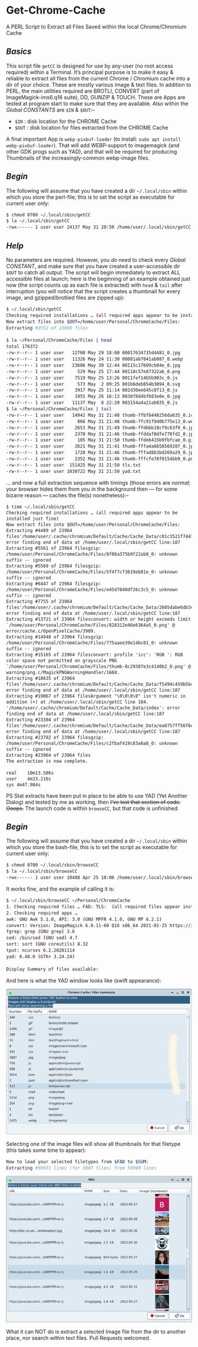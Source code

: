 # Get-Chrome-Cache
A PERL Script to Extract all Files Saved within the local Chrome/Chromium Cache

## *Basics*
This script file `getCC` is designed for use by any-user (no root access required) within a Terminal. It’s principal purpose is to make it easy & reliable to extract all files from the current Chrome / Chromium cache into a dir of your choice. These are mostly various image & text files. In addition to PERL, the main utilities required are BROTLI, CONVERT (part of ImageMagick-ims6.q16 suite), DD, GUNZIP & TOUCH. These are Apps are tested at program start to make sure that they are available. Also within the *Global CONSTANTS* are `$IN` & `$OUT`:–

* `$IN` : disk location for the CHROME Cache
* `$OUT` : disk location for files extracted from the CHROME Cache

A final important App is `webp-pixbuf-loader` (to install: `sudo apt install webp-pixbuf-loader`). That will add WEBP-support to imagemagick (and other GDK progs such as YAD), and that will be required for producing Thumbnails of the increasingly-common webp-image files.

## *Begin*
The following will assume that you have created a dir `~/.local/sbin` within which you store the perl-file; this is to set the script as executable for current user only:

```bash
$ chmod 0700 ~/.local/sbin/getCC
$ la ~/.local/sbin/getCC
-rwx------ 1 user user 24137 May 31 20:50 /home/user/.local/sbin/getCC
```
## *Help*
No parameters are required. However, you *do* need to check every *Global CONSTANT*, and make sure that you have created a user-accessible dir `$OUT` to catch all output. The script will begin immediately to extract ALL accessible files at launch; here is the beginning of an example obtained just now (the script counts up as each file is extracted) with `head` & `tail` after interruption (you will notice that the script creates a thumbnail for every image, and gzipped/brotlied files are zipped up):

```bash
$ ~/.local/sbin/getCC
Checking required installations … (all required apps appear to be installed just fine)
Now extract files into $OUT=/home/user/Personal/ChromeCache/Files:
Extracting #2552 of 23960 files

$ la ~/Personal/ChromeCache/Files | head
total 176372
-rw-r--r-- 1 user user   12700 May 29 18:00 00017634715d4481_0.jpg
-rw-r--r-- 1 user user   11326 May 24 11:30 00081ab7041ab087_0.webp
-rw-r--r-- 1 user user   23606 May 30 12:44 00115c17609cb04e_0.jpg
-rw-r--r-- 1 user user     529 May 25 17:44 00118c57e87322ab_0.png
-rw-r--r-- 1 user user    7519 May 25 13:26 0011fef14b5b903c_0.js
-rw-r--r-- 1 user user     573 May  2 09:25 001b6deb054b3094_0.svg
-rw-r--r-- 1 user user    3917 May 25 11:14 002d30ee645c0713_0.js
-rw-r--r-- 1 user user    1955 May 26 16:13 0030f8d4bf683e0e_0.jpg
-rw-r--r-- 1 user user   11137 May  8 22:20 003154a4a21ab035_0.js
$ la ~/Personal/ChromeCache/Files | tail
-rw-r--r-- 1 user user   14942 May 31 21:48 thumb-ffbf8448256da635_0.ico
-rw-r--r-- 1 user user     866 May 31 21:48 thumb-ffc91f940b775e13_0.webp
-rw-r--r-- 1 user user    2653 May 31 21:49 thumb-ffdbbb18cf9c63f9_0.jpg
-rw-r--r-- 1 user user    2370 May 31 21:46 thumb-ffddaf8dfe778fd2_0.jpg
-rw-r--r-- 1 user user     105 May 31 21:50 thumb-ffdeb415b9fbfcae_0.gif
-rw-r--r-- 1 user user    2621 May 31 21:41 thumb-fffa4a665856928f_0.jpg
-rw-r--r-- 1 user user    1728 May 31 21:46 thumb-fffad8b3bd269a29_0.jpg
-rw-r--r-- 1 user user    2352 May 31 21:46 thumb-fffcfe78f0154bb9_0.png
-rw-r--r-- 1 user user  151425 May 31 21:50 tls.txt
-rw-r--r-- 1 user user 1030722 May 31 21:50 yad.txt
```
… and now a full extraction sequence with timings (those errors are *normal*; your browser hides them from you in the background then — for some bizarre reason — caches the file(s) nonetheless):–

```
$ time ~/.local/sbin/getCC
Checking required installations … (all required apps appear to be installed just fine)
Now extract files into $OUT=/home/user/Personal/ChromeCache/Files:
Extracting #4489 of 23964 files'/home/user/.cache/chromium/Default/Cache/Cache_Data/c01c3521f74474f6_s': error finding end of data at /home/user/.local/sbin/getCC line:187
Extracting #5561 of 23964 filesgzip: /home/user/Personal/ChromeCache/Files/8f86a375b9f22ab8_0: unknown suffix -- ignored
Extracting #5569 of 23964 filesgzip: /home/user/Personal/ChromeCache/Files/5f4f7cf3619eb81e_0: unknown suffix -- ignored
Extracting #6447 of 23964 filesgzip: /home/user/Personal/ChromeCache/Files/e45d7840df26c3c5_0: unknown suffix -- ignored
Extracting #7755 of 23964 files'/home/user/.cache/chromium/Default/Cache/Cache_Data/2605dabe6db345f1_s': error finding end of data at /home/user/.local/sbin/getCC line:187
Extracting #13721 of 23964 filesconvert: width or height exceeds limit `/home/user/Personal/ChromeCache/Files/828312e46e6364a5_0.png' @ error/cache.c/OpenPixelCache/3909.
Extracting #14948 of 23964 filesgzip: /home/user/Personal/ChromeCache/Files/775aaee39e14bc01_0: unknown suffix -- ignored
Extracting #15165 of 23964 filesconvert: profile 'icc': 'RGB ': RGB color space not permitted on grayscale PNG `/home/user/Personal/ChromeCache/Files/thumb-8c29387e3c4140b2_0.png' @ warning/png.c/MagickPNGWarningHandler/1668.
Extracting #18635 of 23964 files'/home/user/.cache/chromium/Default/Cache/Cache_Data/f5494c459b5b4823_s': error finding end of data at /home/user/.local/sbin/getCC line:187
Extracting #19067 of 23964 filesArgument "\0\0\0\0" isn't numeric in addition (+) at /home/user/.local/sbin/getCC line 184.
'/home/user/.cache/chromium/Default/Cache/Cache_Data/index': error finding end of data at /home/user/.local/sbin/getCC line:187
Extracting #23304 of 23964 files'/home/user/.cache/chromium/Default/Cache/Cache_Data/ea8757ff56f6c660_s': error finding end of data at /home/user/.local/sbin/getCC line:187
Extracting #23782 of 23964 filesgzip: /home/user/Personal/ChromeCache/Files/c2fbaf419c83a8a8_0: unknown suffix -- ignored
Extracting #23964 of 23964 files
The extraction is now complete.

real	10m13.586s
user	4m33.216s
sys	4m47.984s
```

PS    Stat extracts have been put in place to be able to use YAD (Yet Another Dialog) and tested by me as working, then ~~I've lost that section of code. Ooops.~~ The launch code is within `browseCC`, but that code is unfinished.

## *Begin*
The following will assume that you have created a dir `~/.local/sbin` within which you store the bash-file; this is to set the script as executable for current user only:

```bash
$ chmod 0700 ~/.local/sbin/browseCC
$ la ~/.local/sbin/browseCC
-rwx------ 1 user user 10488 Apr 25 18:06 /home/user/.local/sbin/browseCC
```
It works fine, and the example of calling it is:

```bash
$ ~/.local/sbin/browseCC ~/Personal/ChromeCache
1. Checking required files … FAD: TLS:  (all required files appear installed just fine)
2. Checking required apps … 
awk: GNU Awk 5.1.0, API: 3.0 (GNU MPFR 4.1.0, GNU MP 6.2.1)
convert: Version: ImageMagick 6.9.11-60 Q16 x86_64 2021-01-25 https://imagemagick.org
fgrep: grep (GNU grep) 3.6
sed: /bin/sed (GNU sed) 4.7
sort: sort (GNU coreutils) 8.32
tput: ncurses 6.2.20201114
yad: 0.40.0 (GTK+ 3.24.24)

Display Summary of files available:
```
And here is what the YAD window looks like (swift appearance):

![yad dialog 1](https://github.com/alexkemp9/Get-Chrome-Cache/blob/main/Screenshot_2023-05-31_23-28-47.png)

Selecting one of the image files will show all thumbnails for that filetype (this takes some time to appear):

```bash
Now to load your selected filetypes from $FAD to $SUM:
Extracting #59931 lines (for 3807 files) from 59990 lines
```
![yad dialog2](https://github.com/alexkemp9/Get-Chrome-Cache/blob/main/Screenshot_2023-05-31_23-50-35.png)

What it can NOT do is extract a selected Image file from the dir to another place, nor search within text files.  Pull Requests welcomed.

